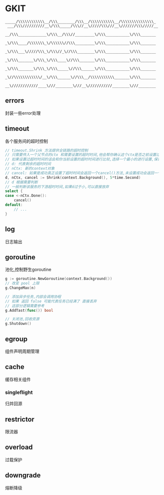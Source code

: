 # GKIT

```
_____/\\\\\\\\\\\\__/\\\________/\\\__/\\\\\\\\\\\__/\\\\\\\\\\\\\\\_        
 ___/\\\//////////__\/\\\_____/\\\//__\/////\\\///__\///////\\\/////__       
  __/\\\_____________\/\\\__/\\\//_________\/\\\___________\/\\\_______      
   _\/\\\____/\\\\\\\_\/\\\\\\//\\\_________\/\\\___________\/\\\_______     
    _\/\\\___\/////\\\_\/\\\//_\//\\\________\/\\\___________\/\\\_______    
     _\/\\\_______\/\\\_\/\\\____\//\\\_______\/\\\___________\/\\\_______   
      _\/\\\_______\/\\\_\/\\\_____\//\\\______\/\\\___________\/\\\_______  
       _\//\\\\\\\\\\\\/__\/\\\______\//\\\__/\\\\\\\\\\\_______\/\\\_______ 
        __\////////////____\///________\///__\///////////________\///________                                 
```

## errors

封装一些error处理

## timeout

各个服务间的超时控制

```go
// timeout.Shrink 方法提供全链路的超时控制
// 只需要传入一个父节点的ctx 和需要设置的超时时间,他会帮你确认这个ctx是否之前设置过超时时间,
// 如果设置过超时时间的话会和你当前设置的超时时间进行比较,选择一个最小的进行设置,保证链路超时时间不会被下游影响
// d: 代表剩余的超时时间
// nCtx: 新的context对象
// cancel: 如果是成功真正设置了超时时间会返回一个cancel()方法,未设置成功会返回一个无效的cancel,不过别担心,还是可以正常调用的
d, nCtx, cancel := Shrink(context.Background(), 5*time.Second)
// d 根据需要判断 
// 一般判断该服务的下游超时时间,如果d过于小,可以直接放弃
select {
case <-nCtx.Done():
    cancel()
default:
    // ...
}
```

## log

日志输出

## goroutine

池化,控制野生goroutine
```go
g := goroutine.NewGoroutine(context.Background())
// 改变 pool 上限
g.ChangeMax(n) 

// 添加异步任务,内部会调用协程
// 如果 返回 false 可能代表任务已经满了 直接丢弃
// 这部分逻辑需要参考 
g.AddTast(func()) bool

// 关闭池,回收资源
g.Shutdown() 
```

## egroup

组件声明周期管理

## cache

缓存相关组件

### singleflight

归并回源

## restrictor

限流器

## overload

过载保护

## downgrade

熔断降级